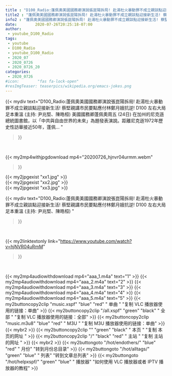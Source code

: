 ```yaml
---
title : "D100_Radio:蓬佩奧美國國務卿演說張崑陽拆局! 赴湯杜火暴動罪不成立親談點迎接新生活! 蔡堅親講市民要點應付林鄭月娥抗逆!  D100 左右大局 足本重溫 (主持: 尹兆堅、陳皓桓) "
title2 : "蓬佩奧美國國務卿演說張崑陽拆局! 赴湯杜火暴動罪不成立親談點迎接新生活! 蔡堅親講市民要點應付林鄭月娥抗逆!  D100 左右大局 足本重溫 (主持: 尹兆堅、陳皓桓) "
info2 : "蓬佩奧美國國務卿演說張崑陽拆局! 赴湯杜火暴動罪不成立親談點迎接新生活! 蔡堅親講市民要點應付林鄭月娥抗逆! D100 左右大局 足本重溫 (主持: 尹兆堅、陳皓桓) 美國國務卿蓬佩奧周五 (24日) 在加州的尼克遜總統圖書館，以「中共與自由世界的未來」為題發表演說。距離尼克遜1972年歷史性訪華接近50年，蓬佩... "
date:        2020-07-26T20:25:18-07:00
author:
 - youtube_D100_Radio
tags:
 - youtube
 - D100_Radio
 - youtube_D100_Radio
 - 2020_07
 - 2020_0726
 - 2020_0726_20
categories:
 - 2020_0726
#icon:        "fas fa-lock-open"
#resImgTeaser: teaserpics/wikipedia.org/emacs-jokes.png
---
```


{{< mydiv text="D100_Radio:蓬佩奧美國國務卿演說張崑陽拆局! 赴湯杜火暴動罪不成立親談點迎接新生活! 蔡堅親講市民要點應付林鄭月娥抗逆! D100 左右大局 足本重溫 (主持: 尹兆堅、陳皓桓) 美國國務卿蓬佩奧周五 (24日) 在加州的尼克遜總統圖書館，以「中共與自由世界的未來」為題發表演說。距離尼克遜1972年歷史性訪華接近50年，蓬佩... "
>}}
<br>


{{< my2mp4withjpgdownload mp4="20200726_hjnvr04urmm.webm"
>}}

{{< my2jpgexist "xx1.jpg" >}}<br>
{{< my2jpgexist "xx2.jpg" >}}<br>
{{< my2jpgexist "xx3.jpg" >}}<br>



{{< mydiv text="D100_Radio:蓬佩奧美國國務卿演說張崑陽拆局! 赴湯杜火暴動罪不成立親談點迎接新生活! 蔡堅親講市民要點應付林鄭月娥抗逆!  D100 左右大局 足本重溫 (主持: 尹兆堅、陳皓桓) "
>}}
<br>

{{< my2linktextonly link="https://www.youtube.com/watch?v=hjNVR04uRmM"
>}}


<br>

{{< my2mp4audiowithdownload mp4="aaa_1.m4a"    text="1" >}}
{{< my2mp4audiowithdownload mp4="aaa_2.m4a"    text="2" >}}
{{< my2mp4audiowithdownload mp4="aaa_3.m4a"    text="3" >}}
{{< my2mp4audiowithdownload mp4="aaa_4.m4a"    text="4" >}}
{{< my2mp4audiowithdownload mp4="aaa_5.m4a"    text="5" >}}
{{< my2buttoncopy2clip "music.xspf"        "blue"   "red"    " 单曲 "  "复制 VLC 播放器使用的链接：单曲" >}} {{< my2buttoncopy2clip "/all.xspf"         "green"  "black"  " 全部 "  "复制 VLC 播放器使用的链接：全部" >}} {{< my2buttoncopy2clip "music.m3u8"        "blue"   "red"    " M3U  "    "复制 M3U 播放器使用的链接：单曲" >}} {{< mybr2 >}} {{< my2buttoncopy2clip ""                  "green"  "black"  " 本页 "    "复制 本页的网址 " >}} {{< my2buttoncopy2clip "/"                 "black"  "red"    " 主站 "    "复制 主站的网址 " >}} {{< mybr2 >}} {{< my2buttongoto      "/hot/endothers/"   "blue"   "red"    " 月份"   "转到月份总目录" >}} {{< my2buttongoto      "/hot/alltags/"     "green"  "blue"   " 列表"   "转到文章总列表" >}} {{< my2buttongoto      "/hot/helpxspf/"    "green"  "blue"   " 播放器" "如何使用 VLC 播放器或者 IPTV 播放器的教程" >}} 
